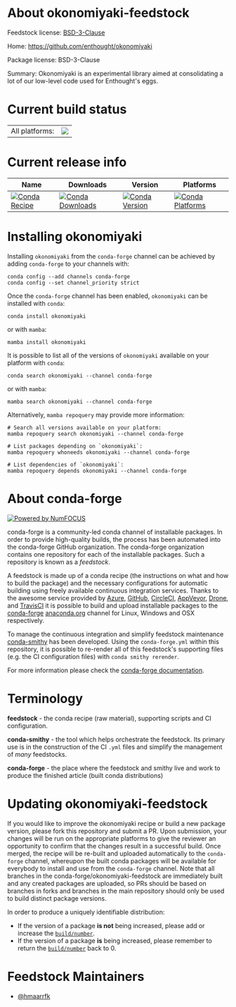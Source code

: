 About okonomiyaki-feedstock
===========================

Feedstock license: [BSD-3-Clause](https://github.com/conda-forge/okonomiyaki-feedstock/blob/main/LICENSE.txt)

Home: https://github.com/enthought/okonomiyaki

Package license: BSD-3-Clause

Summary: Okonomiyaki is an experimental library aimed at consolidating a lot of our low-level code used for Enthought's eggs.

Current build status
====================


<table><tr><td>All platforms:</td>
    <td>
      <a href="https://dev.azure.com/conda-forge/feedstock-builds/_build/latest?definitionId=6642&branchName=main">
        <img src="https://dev.azure.com/conda-forge/feedstock-builds/_apis/build/status/okonomiyaki-feedstock?branchName=main">
      </a>
    </td>
  </tr>
</table>

Current release info
====================

| Name | Downloads | Version | Platforms |
| --- | --- | --- | --- |
| [![Conda Recipe](https://img.shields.io/badge/recipe-okonomiyaki-green.svg)](https://anaconda.org/conda-forge/okonomiyaki) | [![Conda Downloads](https://img.shields.io/conda/dn/conda-forge/okonomiyaki.svg)](https://anaconda.org/conda-forge/okonomiyaki) | [![Conda Version](https://img.shields.io/conda/vn/conda-forge/okonomiyaki.svg)](https://anaconda.org/conda-forge/okonomiyaki) | [![Conda Platforms](https://img.shields.io/conda/pn/conda-forge/okonomiyaki.svg)](https://anaconda.org/conda-forge/okonomiyaki) |

Installing okonomiyaki
======================

Installing `okonomiyaki` from the `conda-forge` channel can be achieved by adding `conda-forge` to your channels with:

```
conda config --add channels conda-forge
conda config --set channel_priority strict
```

Once the `conda-forge` channel has been enabled, `okonomiyaki` can be installed with `conda`:

```
conda install okonomiyaki
```

or with `mamba`:

```
mamba install okonomiyaki
```

It is possible to list all of the versions of `okonomiyaki` available on your platform with `conda`:

```
conda search okonomiyaki --channel conda-forge
```

or with `mamba`:

```
mamba search okonomiyaki --channel conda-forge
```

Alternatively, `mamba repoquery` may provide more information:

```
# Search all versions available on your platform:
mamba repoquery search okonomiyaki --channel conda-forge

# List packages depending on `okonomiyaki`:
mamba repoquery whoneeds okonomiyaki --channel conda-forge

# List dependencies of `okonomiyaki`:
mamba repoquery depends okonomiyaki --channel conda-forge
```


About conda-forge
=================

[![Powered by
NumFOCUS](https://img.shields.io/badge/powered%20by-NumFOCUS-orange.svg?style=flat&colorA=E1523D&colorB=007D8A)](https://numfocus.org)

conda-forge is a community-led conda channel of installable packages.
In order to provide high-quality builds, the process has been automated into the
conda-forge GitHub organization. The conda-forge organization contains one repository
for each of the installable packages. Such a repository is known as a *feedstock*.

A feedstock is made up of a conda recipe (the instructions on what and how to build
the package) and the necessary configurations for automatic building using freely
available continuous integration services. Thanks to the awesome service provided by
[Azure](https://azure.microsoft.com/en-us/services/devops/), [GitHub](https://github.com/),
[CircleCI](https://circleci.com/), [AppVeyor](https://www.appveyor.com/),
[Drone](https://cloud.drone.io/welcome), and [TravisCI](https://travis-ci.com/)
it is possible to build and upload installable packages to the
[conda-forge](https://anaconda.org/conda-forge) [anaconda.org](https://anaconda.org/)
channel for Linux, Windows and OSX respectively.

To manage the continuous integration and simplify feedstock maintenance
[conda-smithy](https://github.com/conda-forge/conda-smithy) has been developed.
Using the ``conda-forge.yml`` within this repository, it is possible to re-render all of
this feedstock's supporting files (e.g. the CI configuration files) with ``conda smithy rerender``.

For more information please check the [conda-forge documentation](https://conda-forge.org/docs/).

Terminology
===========

**feedstock** - the conda recipe (raw material), supporting scripts and CI configuration.

**conda-smithy** - the tool which helps orchestrate the feedstock.
                   Its primary use is in the construction of the CI ``.yml`` files
                   and simplify the management of *many* feedstocks.

**conda-forge** - the place where the feedstock and smithy live and work to
                  produce the finished article (built conda distributions)


Updating okonomiyaki-feedstock
==============================

If you would like to improve the okonomiyaki recipe or build a new
package version, please fork this repository and submit a PR. Upon submission,
your changes will be run on the appropriate platforms to give the reviewer an
opportunity to confirm that the changes result in a successful build. Once
merged, the recipe will be re-built and uploaded automatically to the
`conda-forge` channel, whereupon the built conda packages will be available for
everybody to install and use from the `conda-forge` channel.
Note that all branches in the conda-forge/okonomiyaki-feedstock are
immediately built and any created packages are uploaded, so PRs should be based
on branches in forks and branches in the main repository should only be used to
build distinct package versions.

In order to produce a uniquely identifiable distribution:
 * If the version of a package **is not** being increased, please add or increase
   the [``build/number``](https://docs.conda.io/projects/conda-build/en/latest/resources/define-metadata.html#build-number-and-string).
 * If the version of a package **is** being increased, please remember to return
   the [``build/number``](https://docs.conda.io/projects/conda-build/en/latest/resources/define-metadata.html#build-number-and-string)
   back to 0.

Feedstock Maintainers
=====================

* [@hmaarrfk](https://github.com/hmaarrfk/)

